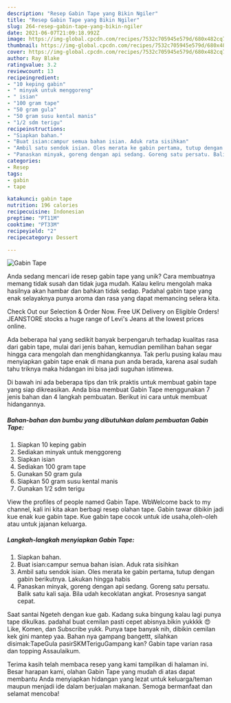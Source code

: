 ```yaml
---
description: "Resep Gabin Tape yang Bikin Ngiler"
title: "Resep Gabin Tape yang Bikin Ngiler"
slug: 264-resep-gabin-tape-yang-bikin-ngiler
date: 2021-06-07T21:09:18.992Z
image: https://img-global.cpcdn.com/recipes/7532c705945e579d/680x482cq70/gabin-tape-foto-resep-utama.jpg
thumbnail: https://img-global.cpcdn.com/recipes/7532c705945e579d/680x482cq70/gabin-tape-foto-resep-utama.jpg
cover: https://img-global.cpcdn.com/recipes/7532c705945e579d/680x482cq70/gabin-tape-foto-resep-utama.jpg
author: Ray Blake
ratingvalue: 3.2
reviewcount: 13
recipeingredient:
- "10 keping gabin"
- " minyak untuk menggoreng"
- " isian"
- "100 gram tape"
- "50 gram gula"
- "50 gram susu kental manis"
- "1/2 sdm terigu"
recipeinstructions:
- "Siapkan bahan."
- "Buat isian:campur semua bahan isian. Aduk rata sisihkan"
- "Ambil satu sendok isian. Oles merata ke gabin pertama, tutup dengan gabin berikutnya. Lakukan hingga habis"
- "Panaskan minyak, goreng dengan api sedang. Goreng satu persatu. Balik satu kali saja. Bila udah kecoklatan angkat. Prosesnya sangat cepat."
categories:
- Resep
tags:
- gabin
- tape

katakunci: gabin tape 
nutrition: 196 calories
recipecuisine: Indonesian
preptime: "PT11M"
cooktime: "PT33M"
recipeyield: "2"
recipecategory: Dessert

---
```



![Gabin Tape](https://img-global.cpcdn.com/recipes/7532c705945e579d/680x482cq70/gabin-tape-foto-resep-utama.jpg)

Anda sedang mencari ide resep gabin tape yang unik? Cara membuatnya memang tidak susah dan tidak juga mudah. Kalau keliru mengolah maka hasilnya akan hambar dan bahkan tidak sedap. Padahal gabin tape yang enak selayaknya punya aroma dan rasa yang dapat memancing selera kita.

Check Out our Selection &amp; Order Now. Free UK Delivery on Eligible Orders! JEANSTORE stocks a huge range of Levi&#39;s Jeans at the lowest prices online.

Ada beberapa hal yang sedikit banyak berpengaruh terhadap kualitas rasa dari gabin tape, mulai dari jenis bahan, kemudian pemilihan bahan segar hingga cara mengolah dan menghidangkannya. Tak perlu pusing kalau mau menyiapkan gabin tape enak di mana pun anda berada, karena asal sudah tahu triknya maka hidangan ini bisa jadi suguhan istimewa.


Di bawah ini ada beberapa tips dan trik praktis untuk membuat gabin tape yang siap dikreasikan. Anda bisa membuat Gabin Tape menggunakan 7 jenis bahan dan 4 langkah pembuatan. Berikut ini cara untuk membuat hidangannya.

<!--inarticleads1-->

##### Bahan-bahan dan bumbu yang dibutuhkan dalam pembuatan Gabin Tape:

1. Siapkan 10 keping gabin
1. Sediakan  minyak untuk menggoreng
1. Siapkan  isian
1. Sediakan 100 gram tape
1. Gunakan 50 gram gula
1. Siapkan 50 gram susu kental manis
1. Gunakan 1/2 sdm terigu


View the profiles of people named Gabin Tape. WbWelcome back to my channel, kali ini kita akan berbagi resep olahan tape. Gabin tawar dibikin jadi kue enak kue gabin tape. Kue gabin tape cocok untuk ide usaha,oleh-oleh atau untuk jajanan keluarga. 

<!--inarticleads2-->

##### Langkah-langkah menyiapkan Gabin Tape:

1. Siapkan bahan.
1. Buat isian:campur semua bahan isian. Aduk rata sisihkan
1. Ambil satu sendok isian. Oles merata ke gabin pertama, tutup dengan gabin berikutnya. Lakukan hingga habis
1. Panaskan minyak, goreng dengan api sedang. Goreng satu persatu. Balik satu kali saja. Bila udah kecoklatan angkat. Prosesnya sangat cepat.


Saat santai Ngeteh dengan kue gab. Kadang suka bingung kalau lagi punya tape dikulkas. padahal buat cemilan pasti cepet abisnya.bikin yukkkk 😍Like, Komen, dan Subscribe yukk. Punya tape banyak nih, dibikin cemilan kek gini mantep yaa. Bahan nya gampang bangettt, silahkan disimak:TapeGula pasirSKMTeriguGampang kan? Gabin tape varian rasa dan topping Assaulaikum. 

Terima kasih telah membaca resep yang kami tampilkan di halaman ini. Besar harapan kami, olahan Gabin Tape yang mudah di atas dapat membantu Anda menyiapkan hidangan yang lezat untuk keluarga/teman maupun menjadi ide dalam berjualan makanan. Semoga bermanfaat dan selamat mencoba!

